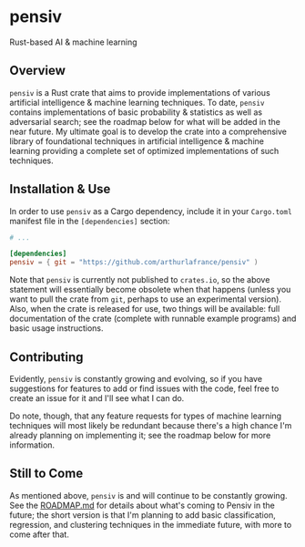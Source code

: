 # pensiv
Rust-based AI & machine learning

## Overview
`pensiv` is a Rust crate that aims to provide implementations of various artificial intelligence & machine learning techniques. To date, `pensiv` contains implementations of basic probability & statistics as well as adversarial search; see the roadmap below for what will be added in the near future. My ultimate goal is to develop the crate into a comprehensive library of foundational techniques in artificial intelligence & machine learning providing a complete set of optimized implementations of such techniques.

## Installation & Use
In order to use `pensiv` as a Cargo dependency, include it in your `Cargo.toml` manifest file in the `[dependencies]` section:
```toml
# ...

[dependencies]
pensiv = { git = "https://github.com/arthurlafrance/pensiv" )
```

Note that `pensiv` is currently not published to `crates.io`, so the above statement will essentially become obsolete when that happens (unless you want to pull the crate from `git`, perhaps to use an experimental version). Also, when the crate is released for use, two things will be available: full documentation of the crate (complete with runnable example programs) and basic usage instructions.

## Contributing
Evidently, `pensiv` is constantly growing and evolving, so if you have suggestions for features to add or find issues with the code, feel free to create an issue for it and I'll see what I can do.

Do note, though, that any feature requests for types of machine learning techniques will most likely be redundant because there's a high chance I'm already planning on implementing it; see the roadmap below for more information.

## Still to Come
As mentioned above, `pensiv` is and will continue to be constantly growing. See the [ROADMAP.md](roadmap) for details about what's coming to Pensiv in the future; the short version is that I'm planning to add basic classification, regression, and clustering techniques in the immediate future, with more to come after that.
